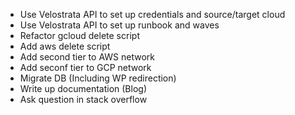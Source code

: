 + Use Velostrata API to set up credentials and source/target cloud
+ Use Velostrata API to set up runbook and waves
+ Refactor gcloud delete script
+ Add aws delete script
+ Add second tier to AWS network
+ Add seconf tier to GCP network
+ Migrate DB (Including WP redirection)
+ Write up documentation (Blog)
+ Ask question in stack overflow